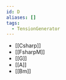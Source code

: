 ```yaml
---
id: D
aliases: []
tags:
  - TensionGenerator
---
```


- [[Csharp]]
- [[FsharpM]]
- [[G]]
- [[A]]
- [[Bm]]

